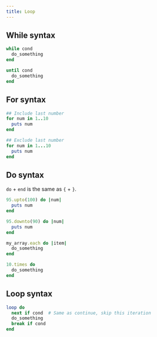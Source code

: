 ```yaml
---
title: Loop
---
```


## While syntax

```ruby
while cond
  do_something
end

until cond
  do_something
end
```

## For syntax

```ruby
## Include last number
for num in 1..10
  puts num
end

## Exclude last number
for num in 1...10
  puts num
end
```

## Do syntax

`do` + `end` is the same as `{` + `}`.

```ruby
95.upto(100) do |num|
  puts num
end

95.downto(90) do |num|
  puts num
end

my_array.each do |item|
  do_something
end

10.times do
  do_something
end
```

## Loop syntax

```ruby
loop do
  next if cond  # Same as continue, skip this iteration
  do_something
  break if cond
end
```

